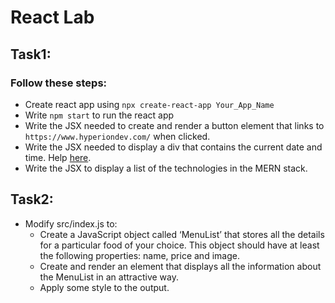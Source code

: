 # React Lab

## Task1: 
### Follow these steps:

* Create react app using `npx create-react-app Your_App_Name`
* Write `npm start` to run the react app 
* Write the JSX needed to create and render a button element that links to `https://www.hyperiondev.com/` when clicked.
* Write the JSX needed to display a div that contains the current date and time. Help [here](https://reactjs.org/docs/rendering-elements.html).
* Write the JSX to display a list of the technologies in the MERN stack.


## Task2:
* Modify src/index.js to:
    * Create a JavaScript object called ‘MenuList’ that stores all the details for a
    particular food of your choice. This object should have at least the following properties: name, price and image.
    * Create and render an element that displays all the information about the MenuList in an attractive way.
    * Apply some style to the output. 
